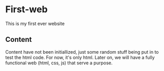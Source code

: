 # First-web
This is my first ever website

## Content
Content have not been initiallized, just some random stuff being put in to test the html code. For now, it's only html. Later on, we will have a fully functional web (html, css, js) that serve a purpose.
